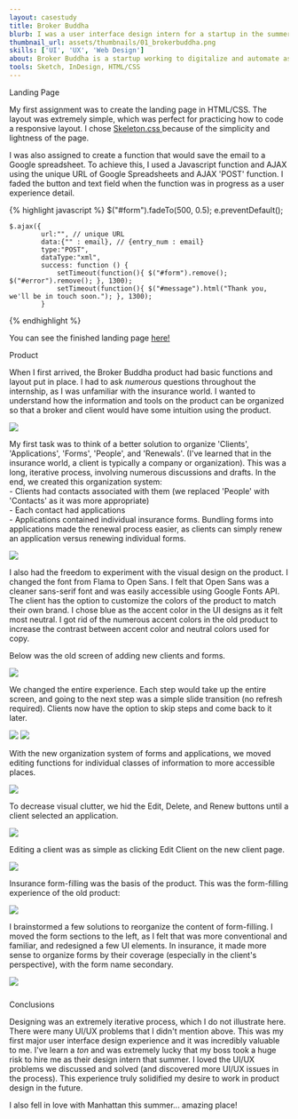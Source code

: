 ```yaml
---
layout: casestudy
title: Broker Buddha
blurb: I was a user interface design intern for a startup in the summer of 2016.
thumbnail_url: assets/thumbnails/01_brokerbuddha.png
skills: ['UI', 'UX', 'Web Design']
about: Broker Buddha is a startup working to digitalize and automate aspects of the business insurance process.
tools: Sketch, InDesign, HTML/CSS
---
```

<div class="row">
  <span class="h3">Landing Page</span>
  <p>My first assignment was to create the landing page in HTML/CSS. The layout was extremely simple, which was perfect for practicing how to code a responsive layout. I chose <a href="http://getskeleton.com/">Skeleton.css </a> because of the simplicity and lightness of the page.
  </p>

  <p>
    I was also assigned to create a function that would save the email to a Google spreadsheet. To achieve this, I used a Javascript function and AJAX using the unique URL of Google Spreadsheets and AJAX 'POST' function. I faded the button and text field when the function was in progress as a user experience detail.
  </p>

  {% highlight javascript %}
    $("#form").fadeTo(500, 0.5);
    e.preventDefault();

    $.ajax({
            url:"", // unique URL
            data:{"" : email}, // {entry_num : email}
            type:"POST",
            dataType:"xml",
            success: function () {
                setTimeout(function(){ $("#form").remove(); $("#error").remove(); }, 1300);
                setTimeout(function(){ $("#message").html("Thank you, we'll be in touch soon."); }, 1300);
            }
  {% endhighlight %}

  <p>You can see the finished landing page <a href="https://www.brokerbuddha.com/landing/index">here!</a></p>
</div>

<div class="row">
  <span class="h3">Product</span>
  <p>When I first arrived, the Broker Buddha product had basic functions and layout put in place. I had to ask <i>numerous</i> questions throughout the internship, as I was unfamiliar with the insurance world. I wanted to understand how the information and tools on the product can be organized so that a broker and client would have some intuition using the product.
  </p>
  <img class="u-max-full-width" src="../assets/brokerbuddha/clientpage_old.png">
  <p>My first task was to think of a better solution to organize 'Clients', 'Applications', 'Forms', 'People', and 'Renewals'. (I've learned that in the insurance world, a client is typically a company or organization). This was a long, iterative process, involving numerous discussions and drafts. In the end, we created this organization system: <br>
  - Clients had contacts associated with them (we replaced 'People' with 'Contacts' as it was more appropriate) <br>
  - Each contact had applications <br>
  - Applications contained individual insurance forms. Bundling forms into applications made the renewal process easier, as clients can simply renew an application versus renewing individual forms.
  </p>
  <img class="u-max-full-width" src="../assets/brokerbuddha/clientpage_new.png">

  <p>
    I also had the freedom to experiment with the visual design on the product. I changed the font from Flama to Open Sans. I felt that Open Sans was a cleaner sans-serif font and was easily accessible using Google Fonts API. <br>
    The client has the option to customize the colors of the product to match their own brand. I chose blue as the accent color in the UI designs as it felt most neutral. I got rid of the numerous accent colors in the old product to increase the contrast between accent color and neutral colors used for copy.
  </p>

  <p> Below was the old screen of adding new clients and forms.
  </p>
  <img class="u-max-full-width" src="../assets/brokerbuddha/addclient_old.png">
  <p>We changed the entire experience. Each step would take up the entire screen, and going to the next step was a simple slide transition (no refresh required). Clients now have the option to skip steps and come back to it later.</p>
  <img class="u-max-full-width" src="../assets/brokerbuddha/addcontact_new.png">
  <img class="u-max-full-width" src="../assets/brokerbuddha/addclient_new.png">

  <p>With the new organization system of forms and applications, we moved editing functions for individual classes of information to more accessible places.</p>
  <img class="u-max-full-width" src="../assets/brokerbuddha/editcontact_old.png">
  <p>To decrease visual clutter, we hid the Edit, Delete, and Renew buttons until a client selected an application.</p>
  <img class="u-max-full-width" src="../assets/brokerbuddha/clientpage_new_select.png">
  <p>Editing a client was as simple as clicking Edit Client on the new client page.</p>
  <img class="u-max-full-width" src="../assets/brokerbuddha/editcontact_new.png">

  <p>Insurance form-filling was the basis of the product. This was the form-filling experience of the old product:</p>
  <img class="u-max-full-width" src="../assets/brokerbuddha/editform_old.png">
  <p>
  I brainstormed a few solutions to reorganize the content of form-filling. I moved the form sections to the left, as I felt that was more conventional and familiar, and redesigned a few UI elements. In insurance, it made more sense to organize forms by their coverage (especially in the client's perspective), with the form name secondary.</p>
  <img class="u-max-full-width" src="../assets/brokerbuddha/editform_new.png">
</div>

<div class="row" style="padding-top: 5%">
  <span class="h3">Conclusions</span>
  <p>Designing was an extremely iterative process, which I do not illustrate here. There were many UI/UX problems that I didn't mention above. This was my first major user interface design experience and it was incredibly valuable to me. I've learn a <i>ton</i> and was extremely lucky that my boss took a huge risk to hire me as their design intern that summer. I loved the UI/UX problems we discussed and solved (and discovered more UI/UX issues in the process). This experience truly solidified my desire to work in product design in the future.</p>

  <p>I also fell in love with Manhattan this summer... amazing place!</p>
</div>
